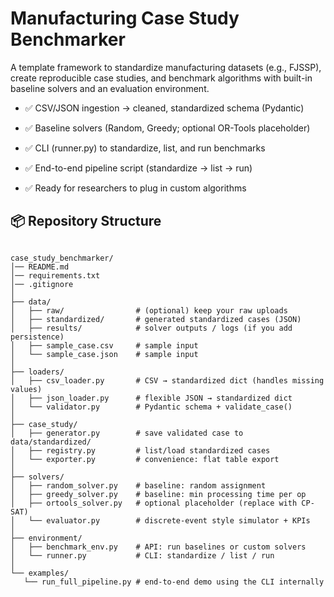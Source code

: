 # Manufacturing Case Study Benchmarker

A template framework to standardize manufacturing datasets (e.g., FJSSP), create reproducible case studies, and benchmark algorithms with built-in baseline solvers and an evaluation environment.

- ✅ CSV/JSON ingestion → cleaned, standardized schema (Pydantic)

- ✅ Baseline solvers (Random, Greedy; optional OR-Tools placeholder)

- ✅ CLI (runner.py) to standardize, list, and run benchmarks

- ✅ End-to-end pipeline script (standardize → list → run)

- ✅ Ready for researchers to plug in custom algorithms

## 📦 Repository Structure
 ```

case_study_benchmarker/
│── README.md
│── requirements.txt
│── .gitignore
│
├── data/
│   ├── raw/                # (optional) keep your raw uploads
│   ├── standardized/       # generated standardized cases (JSON)
│   ├── results/            # solver outputs / logs (if you add persistence)
│   ├── sample_case.csv     # sample input
│   └── sample_case.json    # sample input
│
├── loaders/
│   ├── csv_loader.py       # CSV → standardized dict (handles missing values)
│   ├── json_loader.py      # flexible JSON → standardized dict
│   └── validator.py        # Pydantic schema + validate_case()
│
├── case_study/
│   ├── generator.py        # save validated case to data/standardized/
│   ├── registry.py         # list/load standardized cases
│   └── exporter.py         # convenience: flat table export
│
├── solvers/
│   ├── random_solver.py    # baseline: random assignment
│   ├── greedy_solver.py    # baseline: min processing time per op
│   ├── ortools_solver.py   # optional placeholder (replace with CP-SAT)
│   └── evaluator.py        # discrete-event style simulator + KPIs
│
├── environment/
│   ├── benchmark_env.py    # API: run baselines or custom solvers
│   └── runner.py           # CLI: standardize / list / run
│
└── examples/
    └── run_full_pipeline.py # end-to-end demo using the CLI internally
```
